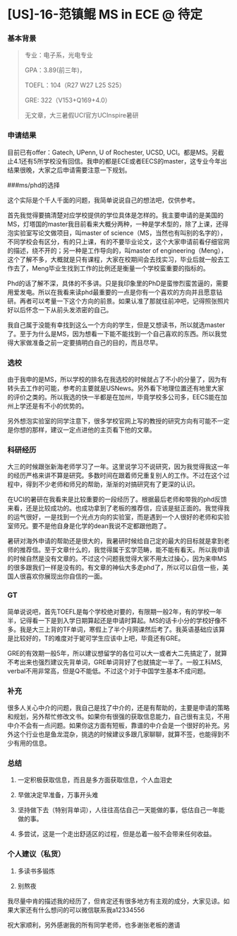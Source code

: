 # [US]-16-范镇鲲 MS in ECE @ 待定

### 基本背景

> 专业：电子系，光电专业
>
> GPA：3.89(前三年)，
>
> TOEFL：104（R27 W27 L25 S25）
>
> GRE: 322（V153+Q169+4.0）
>
> 无文章，大三暑假UCI官方UCInspire暑研

### 申请结果

目前已有offer：Gatech, UPenn, U of Rochester, UCSD, UCI。都是MS。另截止4.1还有5所学校没有回信。我申的都是ECE或者EECS的master，这专业今年出结果很晚，大家之后申请需要注意一下规划。

 

###ms/phd的选择

这个实际是个千人千面的问题，我简单说说自己的想法吧，仅供参考。

首先我觉得要搞清楚对应学校提供的学位具体是怎样的。我主要申请的是美国的MS，灯塔国的master我目前看来大概分两种，一种是学术型的，除了上课，还得泡实验室写论文做项目，叫master of science（MS，当然也有叫别的名字的），不同学校会有区分，有的只上课，有的不要毕业论文，这个大家申请前看仔细官网的描述，绕不开的；另一种是工作导向的，叫master of engineering（Meng），这个了解不多，大概就是只有课程，大家在校期间会去找实习，毕业后就一般去工作去了，Meng毕业生找到工作的比例还是衡量一个学校蛮重要的指标的。

Phd的话了解不深，具体的不多讲。只是我印象里的PhD是蛮惨烈蛮苦逼的，需要用爱发电。所以在我看来读phd最重要的一点是你有一个喜欢的方向并且愿意钻研。再者可以考量一下这个方向的前景。如果认准了那就往前冲吧，记得照张照片好以后怀念一下从前头发浓密的自己。

我自己属于没能有幸找到这么一个方向的学生，但是又想读书，所以就选master了。至于为什么是MS，因为想看一下能不能找到一个自己喜欢的东西。所以我觉得大家做准备之前一定要搞明白自己的目的，而且尽早。

### 选校

由于我申的是MS，所以学校的排名在我选校的时候就占了不小的分量了，因为有转头去工作的可能，参考的主要就是USNews。另外看下地理位置还有地里大家的评价之类的。所以我选的快一半都是在加州，毕竟学校多公司多，EECS能在加州上学还是有不小的优势的。

另外想泡实验室的同学注意下，很多学校官网上写的教授的研究方向有可能不一定是你想的那样，建议一定点进他的主页看下他的文章。

### 科研经历

大三的时候跟张新海老师学习了一年。这里说学习不说研究，因为我觉得我这一年的经历严格来讲不算是研究。多数时间在跟着师兄重复别人的工作。不过在这个过程中，得到不少老师和师兄的帮助，渐渐的对搞研究有了更深的认识。

在UCI的暑研在我看来是比较重要的一段经历了。根据最后老师和带我的phd反馈来看，还是比较成功的。也成功拿到了老板的推荐信，应该是挺正面的。我觉得我的运气很好，一是找到一个光点方向的实验室，而是遇到一个人很好的老师和实验室师兄。要不是他自身是化学的dean我说不定都跟他跑了。

暑研对海外申请的帮助还是很大的，我暑研时候给自己定的最大的目标就是拿到老师的推荐信。至于文章什么的，我觉得属于玄学范畴，能不能有看天。所以我申请的时候自然是没有文章的。不过这个问题我觉得大家不用太过操心，因为来申MS的很多跟我们一样是没有的。有文章的神仙大多走phd了，所以可以自信一些，美国人很喜欢你展现出你自信的一面。

### GT

简单说说吧，首先TOEFL是每个学校绝对要的，有限期一般2年，有的学校一年半，记得看一下是到入学日期算起还是申请时算起。MS的话卡小分的学校好像不多。我是大三上背的TF单词，寒假上了半个月网课然后考了。我英语基础应该算是比较好的，T的难度对于妮可学生应该中上吧，毕竟还有GRE。

GRE的有效期一般5年，所以建议想留学的各位可以大一或者大二先搞定了，就算不考出来也强烈建议先背单词，GRE单词背好了也就搞定一半了。一般工科MS, verbal不用非常高，但是Q不能低。不过这个对于中国学生基本不成问题。

### 补充

很多人关心中介的问题，我自己是找了中介的，还是有帮助的，主要是申请的策略和规划，另外帮忙修改文书。如果你有很强的获取信息能力，自己很有主见，不用中介不会有一点问题。如果你这方面有短板，靠谱的中介会是一个很好的补充。另外这个行业也是鱼龙混杂，挑选的时候建议多跟几家聊聊，就算不签，也能得到不少有用的信息。

### 总结

1. 一定积极获取信息，而且是多方面获取信息，个人血泪史

2. 早做决定早准备，万事开头难

3. 坚持做下去（特别背单词），人往往高估自己一天能做的事，低估自己一年能做的事。

4. 多尝试，这是一个走出舒适区的过程，但是怂着一般不会带来任何收益。

### 个人建议（私货）

1. 多读书多锻炼

2. 别熬夜

我尽量中肯的描述我的经历了，但肯定还有很多地方有主观的成分，大家见谅。如果大家还有什么想问的可以微信联系我a12334556

祝大家顺利，另外感谢我的所有同学老师，也多谢张老板的邀请
